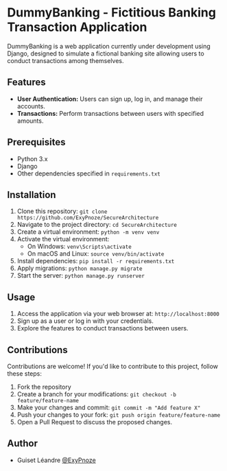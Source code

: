 # DummyBanking - Fictitious Banking Transaction Application

DummyBanking is a web application currently under development using Django, designed to simulate a fictional banking site allowing users to conduct transactions among themselves.

## Features

- **User Authentication:** Users can sign up, log in, and manage their accounts.
- **Transactions:** Perform transactions between users with specified amounts.

## Prerequisites

- Python 3.x
- Django
- Other dependencies specified in `requirements.txt`

## Installation

1. Clone this repository: `git clone https://github.com/ExyPnoze/SecureArchitecture`
2. Navigate to the project directory: `cd SecureArchitecture`
3. Create a virtual environment: `python -m venv venv`
4. Activate the virtual environment:
   - On Windows: `venv\Scripts\activate`
   - On macOS and Linux: `source venv/bin/activate`
5. Install dependencies: `pip install -r requirements.txt`
6. Apply migrations: `python manage.py migrate`
7. Start the server: `python manage.py runserver`

## Usage

1. Access the application via your web browser at: `http://localhost:8000`
2. Sign up as a user or log in with your credentials.
3. Explore the features to conduct transactions between users.

## Contributions

Contributions are welcome! If you'd like to contribute to this project, follow these steps:

1. Fork the repository
2. Create a branch for your modifications: `git checkout -b feature/feature-name`
3. Make your changes and commit: `git commit -m "Add feature X"`
4. Push your changes to your fork: `git push origin feature/feature-name`
5. Open a Pull Request to discuss the proposed changes.

## Author

- Guiset Léandre [@ExyPnoze](https://github.com/ExyPnoze)
